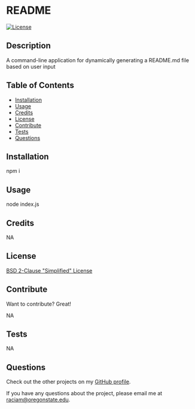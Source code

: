 # README

  [![License](https://img.shields.io/badge/License-BSD_2--Clause-orange.svg)](https://choosealicense.com/licenses/bsd-2-clause/)

  ## Description

  A command-line application for dynamically generating a README.md file based on user input

  ## Table of Contents
  - [Installation](#installation)
  - [Usage](#usage)
  - [Credits](#credits)
  - [License](#license)
  - [Contribute](#contribute)
  - [Tests](#tests)
  - [Questions](#questions)
  
  ## Installation

  npm i
  
  ## Usage
  
  node index.js
  
  ## Credits
  
  NA

  ## License

  [BSD 2-Clause "Simplified" License](https://choosealicense.com/licenses/bsd-2-clause/) 

  ## Contribute

  Want to contribute? Great!

  NA
  
  ## Tests

  NA

  ## Questions

  Check out the other projects on my [GitHub profile](https://github.com/pinkhaze).

  If you have any questions about the project, please email me at raciam@oregonstate.edu.
